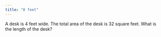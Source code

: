 ```yaml
---
title: "8 feet"
---
```

A desk is 4 feet wide. The total area of the desk is 32 square feet. What is the length of the desk?

